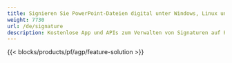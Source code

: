 ```yaml
---
title: Signieren Sie PowerPoint-Dateien digital unter Windows, Linux und macOS
weight: 7730
url: /de/signature
description: Kostenlose App und APIs zum Verwalten von Signaturen auf PPT-, PPTX- und ODP-Dateien
---
```


{{< blocks/products/pf/agp/feature-solution >}} 

